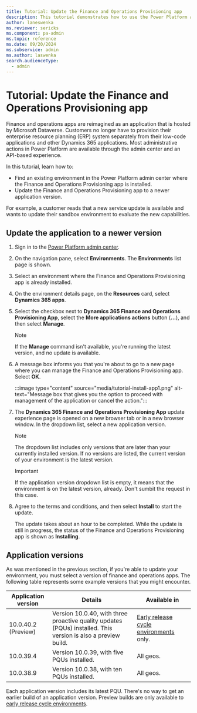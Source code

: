 ```yaml
---
title: Tutorial: Update the Finance and Operations Provisioning app 
description: This tutorial demonstrates how to use the Power Platform admin center to provision an environment with finance and operations apps installed.
author: laneswenka
ms.reviewer: sericks
ms.component: pa-admin
ms.topic: reference
ms.date: 09/20/2024
ms.subservice: admin
ms.author: laswenka
search.audienceType: 
  - admin
---
```


# Tutorial: Update the Finance and Operations Provisioning app

Finance and operations apps are reimagined as an application that is hosted by Microsoft Dataverse. Customers no longer have to provision their enterprise resource planning (ERP) system separately from their low-code applications and other Dynamics 365 applications. Most administrative actions in Power Platform are available through the admin center and an API-based experience.

In this tutorial, learn how to:

- Find an existing environment in the Power Platform admin center where the Finance and Operations Provisioning app is installed.
- Update the Finance and Operations Provisioning app to a newer application version.

For example, a customer reads that a new service update is available and wants to update their sandbox environment to evaluate the new capabilities.

## Update the application to a newer version

1. Sign in to the [Power Platform admin center](https://admin.powerplatform.microsoft.com).
1. On the navigation pane, select **Environments**. The **Environments** list page is shown.
1. Select an environment where the Finance and Operations Provisioning app is already installed.
1. On the environment details page, on the **Resources** card, select **Dynamics 365 apps**.
1. Select the checkbox next to **Dynamics 365 Finance and Operations Provisioning App**, select the **More applications actions** button (**&hellip;**), and then select **Manage**.

    > [!NOTE]
    > If the **Manage** command isn't available, you're running the latest version, and no update is available.

1. A message box informs you that you're about to go to a new page where you can manage the Finance and Operations Provisioning app. Select **OK**.

    :::image type="content" source="media/tutorial-install-app1.png" alt-text="Message box that gives you the option to proceed with management of the application or cancel the action.":::

1. The **Dynamics 365 Finance and Operations Provisioning App** update experience page is opened on a new browser tab or in a new browser window. In the dropdown list, select a new application version.

    > [!NOTE]
    > The dropdown list includes only versions that are later than your currently installed version. If no versions are listed, the current version of your environment is the latest version.
    
    > [!IMPORTANT]
    > If the application version dropdown list is empty, it means that the environment is on the latest version, already. Don't sumbit the request in this case.

1. Agree to the terms and conditions, and then select **Install** to start the update.

    The update takes about an hour to be completed. While the update is still in progress, the status of the Finance and Operations Provisioning app is shown as **Installing**.

## Application versions

As was mentioned in the previous section, if you're able to update your environment, you must select a version of finance and operations apps. The following table represents some example versions that you might encounter.

| Application version | Details | Available in |
|---------------------|---------|--------------|
| 10.0.40.2 (Preview) | Version 10.0.40, with three proactive quality updates (PQUs) installed. This version is also a preview build. | [Early release cycle environments](/power-platform/admin/early-release) only. |
| 10.0.39.4           | Version 10.0.39, with five PQUs installed. | All geos. |
| 10.0.38.9           | Version 10.0.38, with ten PQUs installed. | All geos. |

Each application version includes its latest PQU. There's no way to get an earlier build of an application version. Preview builds are only available to [early release cycle environments](/power-platform/admin/early-release).
